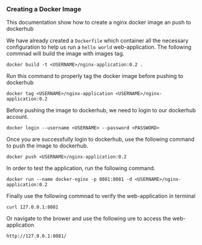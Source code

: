 ### Creating a Docker Image
This documentation show how to create a nginx docker image an push to dockerhub

We have already created a `Dockerfile` which container all the necessary configuration to help us run a `hello world` web-application.
The following commnad will build the image with images tag.
```
docker build -t <USERNAME>/nginx-application:0.2 .
```

Run this command to properly tag the docker image before pushing to dockerhub
```
docker tag <USERNAME>/nginx-application <USERNAME>/nginx-application:0.2
```
Before pushing the image to dockerhub, we need to login to our dockerhub account.
```
docker login --username <USERNAME> --password <PASSWORD>
```

Once you are successfully login to dockerhub, use the following command to push the image to dockerhub.
```
docker push <USERNAME>/nginx-application:0.2
```
In order to test the application, run the following command.
```
docker run --name docker-nginx -p 8081:8081 -d <USERNAME>/nginx-application:0.2
```
Finally use the following commnad to verify the web-application in terminal
```
curl 127.0.0.1:8081
```
 Or navigate to the brower and use the following ure to access the web-application
 ```
 http://127.0.0.1:8081/
 ```
